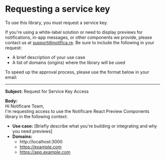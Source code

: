 # Requesting a service key

To use this library, you must request a service key.

If you're using a white-label solution or need to display previews for notifications, in-app messages, or other components we provide, please contact us at [support@notifica.re](mailto:support@notifica.re). Be sure to include the following in your request:

- A brief description of your use case
- A list of domains (origins) where the library will be used

To speed up the approval process, please use the format below in your email:

---

**Subject:** Request for Service Key Access

**Body:**  
Hi Notificare Team,  
I'm requesting access to use the Notificare React Preview Components library in the following context:

- **Use case:** [Briefly describe what you're building or integrating and why you need previews]
- **Domains:**
    - http://localhost:3000 
    - https://example.com
    - https://app.example.com  
